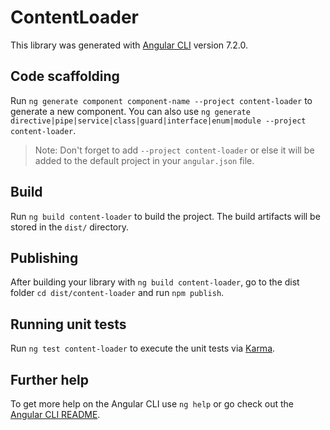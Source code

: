 # ContentLoader

This library was generated with [Angular CLI](https://github.com/angular/angular-cli) version 7.2.0.

## Code scaffolding

Run `ng generate component component-name --project content-loader` to generate a new component. You can also use `ng generate directive|pipe|service|class|guard|interface|enum|module --project content-loader`.
> Note: Don't forget to add `--project content-loader` or else it will be added to the default project in your `angular.json` file. 

## Build

Run `ng build content-loader` to build the project. The build artifacts will be stored in the `dist/` directory.

## Publishing

After building your library with `ng build content-loader`, go to the dist folder `cd dist/content-loader` and run `npm publish`.

## Running unit tests

Run `ng test content-loader` to execute the unit tests via [Karma](https://karma-runner.github.io).

## Further help

To get more help on the Angular CLI use `ng help` or go check out the [Angular CLI README](https://github.com/angular/angular-cli/blob/master/README.md).

